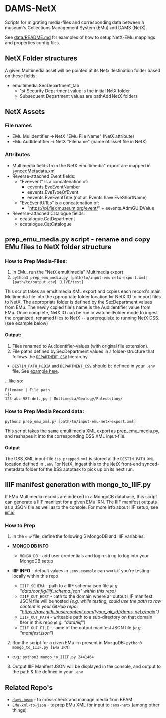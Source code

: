 # DAMS-NetX

Scripts for migrating media-files and corresponding data between a museum's Collections Management System (EMu) and DAMS (NetX). 

See [data/README.md](https://github.com/fieldmuseum/dams-netx/tree/main/data) for examples of how to setup NetX-EMu mappings and properties config files.

## NetX Folder structures

A given Multimedia asset will be pointed at its Netx destination folder based on these fields:
- emultimedia.SecDepartment_tab
  - 1st Security Department value is the initial NetX folder
  - Subsequent Department values are pathAdd NetX folders

## NetX Assets

### File names
- EMu MulIdentifier -> NetX "EMu File Name" (NetX attribute)
- EMu AudIdentifier -> NetX "Filename" (name of asset file in NetX)

### Attributes
- Multimedia fields from the NetX emultimedia" export are mapped in [syncedMetadata.xml](https://github.com/fieldmuseum/dams-netx/blob/main/data/config/syncedMetadata.xml)
- Reverse-attached Event fields:
  - "EveEvent" is a concatenation of:
    - eevents.EveEventNumber
    - eevents.EveTypeOfEvent
    - eevents.EveEventTitle (not all Events have EveShortName)
  - "EveEventURLs" is a concatenation of:
    - "https://pj.fieldmuseum.org/event/" + eevents.AdmGUIDValue
- Reverse-attached Catalogue fields:
  - ecatalogue.CatDepartment
  - ecatalogue.CatCatalogue


## prep_emu_media.py script - rename and copy EMu files to NetX folder structure

### How to Prep Media-Files:
1. In EMu, run the "NetX emultimedia" Multimedia export
2. `python3 prep_emu_media.py [path/to/input-emu-netx-export.xml] [path/to/output.csv] [LIVE/test]`

This script takes an emultimedia XML export and copies each record's main Multimedia file into the appropriate folder location for NetX IO to import files to NetX. The appropriate folder is defined by the SecDepartment values from EMu. The newly copied file's name is the AudIdentifier value from EMu. Once complete, NetX IO can be run in watchedFolder mode to ingest the organized, renamed files to NetX -- a prerequisite to running NetX DSS. (see example below)

#### Output:

1. Files renamed to AudIdentifier-values (with original file extension).
2. File paths defined by SecDepartment values in a folder-structure that follows the [`DEPARTMENT_CSV`](https://github.com/fieldmuseum/dams-netx/blob/main/data/config/SecDepartment_hierarchy.csv) hierarchy.
  - `DESTIN_PATH_MEDIA` and `DEPARTMENT_CSV` should be defined in your `.env` file. See [example here](https://github.com/fieldmuseum/dams-netx/blob/main/.env.example).

...like so:

    Filename | File path
    -|-
    123-abc-987-def.jpg | Multimedia/Geology/Paleobotany/


### How to Prep Media Record data:
`python3 prep_emu_xml.py [path/to/input-emu-netx-export.xml]`

This script takes the same emultimedia XML export as prep_emu_media.py, and reshapes it into 
the corresponding DSS XML input-file.

#### Output
The DSS XML input-file `dss_prepped.xml` is stored at the `DESTIN_PATH_XML` location defined in `.env`
For NetX, ingest this to the NetX front-end synced-metadata folder for the DSS autotask to pick up on its next run.


## IIIF manifest generation with mongo_to_IIIF.py
If EMu Multimedia records are indexed in a MongoDB database, this script can generate a IIIF manifest for a given EMu IRN.
The IIIF manifest outputs as a JSON file as well as to the console.  For more info about IIIF setup, see [iiif.io](https://iiif.io/get-started/how-iiif-works/)

### How to Prep
1. In the `env` file, define the following 5 MongoDB and IIIF variables:

  - **MONGO DB INFO**
    - `MONGO_DB` - add user credentials and login string to log into your MongoDB setup

  - **IIIF INFO** - default values in `.env.example` can work if you're testing locally within this repo
    - `IIIF_SCHEMA` - path to a IIIF schema json file *(e.g. "data/config/iiif_schema.json" within this repo)*
    - `IIIF_OUT_HOST` - path to the domain where an output IIIF manifest JSON file will be hosted *(e.g. while testing, could use the path to raw content in your GitHub repo: "https://raw.githubusercontent.com/[your_gh_id]/dams-netx/main")*
    - `IIIF_OUT_PATH` - writeable path to a sub-directory on that domain &/or in this repo *(e.g. "data/iiif")*
    - `IIIF_OUT_FILE` - name of the output manifest JSON file *(e.g. "manifest.json")*

2. Run the script for a given EMu irn present in MongoDB: `python3 mongo_to_IIIF.py [EMu IRN]`
  - e.g.:  `python3 mongo_to_IIIF.py 2441464`

3. Output IIIF Manifest JSON will be displayed in the console, and output to the path & file defined in your `.env`


## Related Repo's

- [`dams-beam`](https://github.com/fieldmuseum/dams-beam) - to cross-check and manage media from BEAM
- [`EMu-xml-to-json`](https://github.com/fieldmuseum/EMu-xml-to-json) - to prep EMu XML for input to `dams-netx` (among other things)